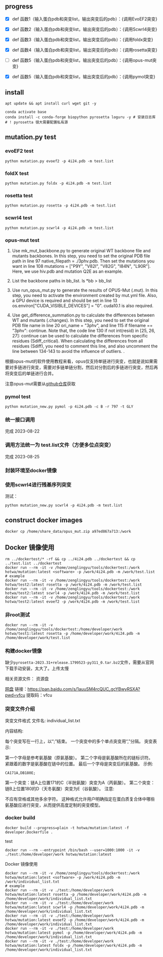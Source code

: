 ## progress
 - [x] def 函数1（输入蛋白pdb和突变list，输出突变后的pdb）：{调用EvoEF2突变}
 - [x] def 函数2（输入蛋白pdb和突变list，输出突变后的pdb）：{调用Scwrl4突变}
 - [x] def 函数3（输入蛋白pdb和突变list，输出突变后的pdb）：{调用foldx突变}
 - [x] def 函数4（输入蛋白pdb和突变list，输出突变后的pdb）：{调用rosetta突变}
 - [ ] def 函数5（输入蛋白pdb和突变list，输出突变后的pdb）：{调用opus-mut突变}
 - [x] def 函数5（输入蛋白pdb和突变list，输出突变后的pdb）：{调用pymol突变}


## install

```shell
apt update && apt install curl wget git -y
```

```shell
conda activate base
conda install -c conda-forge biopython pyrosetta loguru -y # 安装日志库 # ! pyrosetta 很大需要配置私有源
```

## mutation.py test 

### evoEF2 test

```shell
python mutation.py evoef2 -p 4i24.pdb -m test.list
```

### foldX test

```shell
python mutation.py foldx -p 4i24.pdb -m test.list
```

### rosetta test

```shell
python mutation.py rosetta -p 4i24.pdb -m test.list
```

### scwrl4 test

```shell
python mutation.py scwrl4 -p 4i24.pdb -m test.list
```

### opus-mut test

1. Use mk_mut_backbone.py to generate original WT backbone file and mutants backbones.
In this step, you need to set the original PDB file path in line 97 native_filepath = ./3phv.pdb. Then set the mutations you want in line 108 mutations =  ["P9Y", "V82I", "V82G", "I84N", "L90R"]. Here, we use hiv.pdb and mutation Q2E as an example.

2. List the backbone paths in bb_list.
ls *bb > bb_list

3. Use run_opus_mut.py to generate the results of OPUS-Mut (.mut).
In this step, you need to activate the environment created by mut.yml file. Also, a GPU device is required and should be set in line 13 os.environ["CUDA_VISIBLE_DEVICES"] = "0". cuda10.1 is also required.

4. Use get_difference_summation.py to calculate the differences between WT and mutants (.changes).
In this step, you need to set the original PDB file name in line 20  ori_name = "3phv", and line 115  if filename == "3phv": continue. Note that, the code line 130  if not int(resid) in [25, 26, 27]: continue can be used to calculate the differences from specific residues (Sdiff_critical). When calculating the differences from all residues (Sdiff), you need to comment this line, and also uncomment the line between 134-143 to avoid the influence of outliers. .

根据opus-mut的软件使用教程来看，opus仅支持单链进行突变，也就是说如果需要对多链进行突变，需要对多链单链分割，然后对分割后的多链进行突变，然后再将突变后的单链进行合并。

注意opus-mut需要从[github仓库](https://github.com/thuxugang/opus_mut/tree/main)获取

### pymol test

```shell
python mutation_new.py pymol -p 4i24.pdb -c B -r 797 -t GLY
```

### 统一接口调用

完成 2023-08-22

### 调用方法统一为 test.list文件（方便多位点突变）

完成 2023-08-25

### 封装环境至docker镜像

### 使用scwrl4进行残基序列突变

测试：

```shell
python mutation_new.py scwrl4 -p 4i24.pdb -m test.list
```

## construct docker images

```shell
docker cp /home/share_data/opus_mut.zip a97ed867a713:/work
```

## Docker 镜像使用

```shell
rm ../dockertest/* -rf && cp ../4i24.pdb ../dockertest && cp ../test.list ../dockertest
docker run --rm -it -v /home/zenglingyu/tools/dockertest:/work hotwa/mutation:latest <software> -p /work/4i24.pdb -m /work/test.list
# example
docker run --rm -it -v /home/zenglingyu/tools/dockertest:/work hotwa/test2:latest rosetta -p /work/4i24.pdb -m /work/test.list
docker run --rm -it -v /home/zenglingyu/tools/dockertest:/work hotwa/test2:latest scwrl4 -p /work/4i24.pdb -m /work/test.list
docker run --rm -it -v /home/zenglingyu/tools/dockertest:/work hotwa/test2:latest evoef2 -p /work/4i24.pdb -m /work/test.list
```

### 非root测试

```shell
docker run --rm -it -v /home/zenglingyu/tools/dockertest:/home/developer/work hotwa/test1:latest rosetta -p /home/developer/work/4i24.pdb -m /home/developer/work/test.list
```

### 构建docker镜像

缺少`pyrosetta-2023.31+release.1799523-py311_0.tar.bz2`文件，需要从官网下载手动安装，太大了。上传太慢

相关资源文件：
资源盘

[网盘](https://pan.baidu.com/s/1auuSM4rcQUC_gcYBwyRSXA?pwd=vfcu )
链接：https://pan.baidu.com/s/1auuSM4rcQUC_gcYBwyRSXA?pwd=vfcu 
提取码：vfcu 

### 突变文件介绍

突变文件格式
文件名: individual_list.txt

内容结构:

每个突变写在一行上，以“;”结束。
一个突变中的多个单点突变用“,”分隔。
突变表示:

第一个字母是参考氨基酸（原氨基酸）。
第二个字母是氨基酸所在的链标识符。
紧跟着的数字是氨基酸在链中的位置。
最后一个字母是突变后的氨基酸。
示例:

```shell
CA171A,DB180E;
```


第一个突变：链A上位置171的C（半胱氨酸）突变为A（丙氨酸）。
第二个突变：链B上位置180的D（天冬氨酸）突变为E（谷氨酸）。
注意:

不应有空格或其他多余字符。
这种格式允许用户明确指定在蛋白质复合体中哪些氨基酸应进行突变，从而提供高度定制的突变模型。


### docker build

```shell
docker build --progress=plain -t hotwa/mutation:latest -f developer.Dockerfile .
```

test
```shell
docker run --rm --entrypoint /bin/bash --user=1000:1000 -it -v ./test:/home/developer/work hotwa/mutation:latest 
```

Docker 镜像使用

```shell
docker run --rm -it -v /home/zenglingyu/tools/dockertest:/work hotwa/mutation:latest <software> -p /work/4i24.pdb -m /work/individual_list.txt
# example
docker run --rm -it -v ./test:/home/developer/work hotwa/mutation:latest rosetta -p /home/developer/work/4i24.pdb -m /home/developer/work/individual_list.txt
docker run --rm -it -v ./test:/home/developer/work hotwa/mutation:latest scwrl4 -p /home/developer/work/4i24.pdb -m /home/developer/work/individual_list.txt
docker run --rm -it -v ./test:/home/developer/work hotwa/mutation:latest evoef2 -p /home/developer/work/4i24.pdb -m /home/developer/work/individual_list.txt
docker run --rm -it -v ./test:/home/developer/work hotwa/mutation:latest pymol -p /home/developer/work/4i24.pdb -m /home/developer/work/individual_list.txt
docker run --rm -it -v ./test:/home/developer/work hotwa/mutation:latest foldx -p /home/developer/work/4i24.pdb -m /home/developer/work/individual_list.txt
```